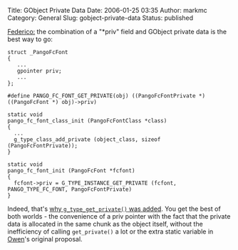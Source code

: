 Title: GObject Private Data
Date: 2006-01-25 03:35
Author: markmc
Category: General
Slug: gobject-private-data
Status: published

[Federico:](http://primates.ximian.com/~federico/news-2006-01.html#24)
the combination of a "\*priv" field and GObject private data is the best
way to go:

    struct _PangoFcFont
    {
       ...
       gpointer priv;
       ...
    };

    #define PANGO_FC_FONT_GET_PRIVATE(obj) ((PangoFcFontPrivate *) ((PangoFcFont *) obj)->priv)

    static void
    pango_fc_font_class_init (PangoFcFontClass *class)
    {
      ...
      g_type_class_add_private (object_class, sizeof (PangoFcFontPrivate));
    }

    static void
    pango_fc_font_init (PangoFcFont *fcfont)
    {
      fcfont->priv = G_TYPE_INSTANCE_GET_PRIVATE (fcfont, PANGO_TYPE_FC_FONT, PangoFcFontPrivate)
    }

Indeed, that's [why `g_type_get_private()` was
added](http://mail.gnome.org/archives/gtk-devel-list/2003-January/msg00004.html).
You get the best of both worlds - the convenience of a priv pointer with
the fact that the private data is allocated in the same chunk as the
object itself, without the inefficiency of calling `get_private()` a lot
or the extra static variable in [Owen](http://www.fishsoup.net/blog)'s
original proposal.
